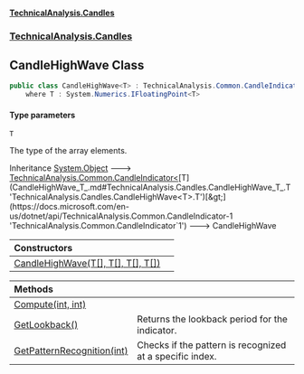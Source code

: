 #### [TechnicalAnalysis.Candles](TechnicalAnalysis.Candles.md 'TechnicalAnalysis.Candles')
### [TechnicalAnalysis.Candles](TechnicalAnalysis.Candles.md#TechnicalAnalysis.Candles 'TechnicalAnalysis.Candles')

## CandleHighWave<T> Class

```csharp
public class CandleHighWave<T> : TechnicalAnalysis.Common.CandleIndicator<T>
    where T : System.Numerics.IFloatingPoint<T>
```
#### Type parameters

<a name='TechnicalAnalysis.Candles.CandleHighWave_T_.T'></a>

`T`

The type of the array elements.

Inheritance [System.Object](https://docs.microsoft.com/en-us/dotnet/api/System.Object 'System.Object') &#129106; [TechnicalAnalysis.Common.CandleIndicator&lt;](https://docs.microsoft.com/en-us/dotnet/api/TechnicalAnalysis.Common.CandleIndicator-1 'TechnicalAnalysis.Common.CandleIndicator`1')[T](CandleHighWave_T_.md#TechnicalAnalysis.Candles.CandleHighWave_T_.T 'TechnicalAnalysis.Candles.CandleHighWave<T>.T')[&gt;](https://docs.microsoft.com/en-us/dotnet/api/TechnicalAnalysis.Common.CandleIndicator-1 'TechnicalAnalysis.Common.CandleIndicator`1') &#129106; CandleHighWave<T>

| Constructors | |
| :--- | :--- |
| [CandleHighWave(T[], T[], T[], T[])](CandleHighWave_T_.CandleHighWave(T[],T[],T[],T[]).md 'TechnicalAnalysis.Candles.CandleHighWave<T>.CandleHighWave(T[], T[], T[], T[])') | |

| Methods | |
| :--- | :--- |
| [Compute(int, int)](CandleHighWave_T_.Compute(int,int).md 'TechnicalAnalysis.Candles.CandleHighWave<T>.Compute(int, int)') | |
| [GetLookback()](CandleHighWave_T_.GetLookback().md 'TechnicalAnalysis.Candles.CandleHighWave<T>.GetLookback()') | Returns the lookback period for the indicator. |
| [GetPatternRecognition(int)](CandleHighWave_T_.GetPatternRecognition(int).md 'TechnicalAnalysis.Candles.CandleHighWave<T>.GetPatternRecognition(int)') | Checks if the pattern is recognized at a specific index. |
